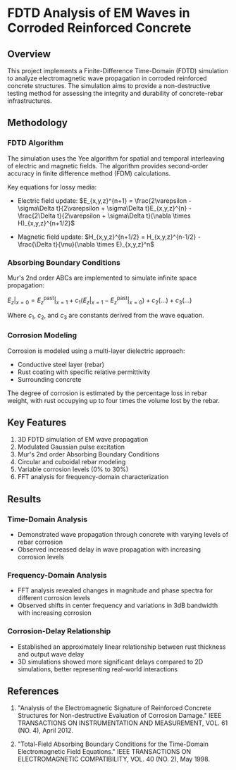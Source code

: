 # FDTD Analysis of EM Waves in Corroded Reinforced Concrete

## Overview

This project implements a Finite-Difference Time-Domain (FDTD) simulation to analyze electromagnetic wave propagation in corroded reinforced concrete structures. The simulation aims to provide a non-destructive testing method for assessing the integrity and durability of concrete-rebar infrastructures.

## Methodology

### FDTD Algorithm

The simulation uses the Yee algorithm for spatial and temporal interleaving of electric and magnetic fields. The algorithm provides second-order accuracy in finite difference method (FDM) calculations.

Key equations for lossy media:

- Electric field update:
  $E_{x,y,z}^{n+1} = \frac{2\varepsilon - \sigma\Delta t}{2\varepsilon + \sigma\Delta t}E_{x,y,z}^{n} - \frac{2\Delta t}{2\varepsilon + \sigma\Delta t}(\nabla \times H)_{x,y,z}^{n+1/2}$

- Magnetic field update:
  $H_{x,y,z}^{n+1/2} = H_{x,y,z}^{n-1/2} - \frac{\Delta t}{\mu}(\nabla \times E)_{x,y,z}^n$

### Absorbing Boundary Conditions

Mur's 2nd order ABCs are implemented to simulate infinite space propagation:

$E_z \vert_{x=0} = E_z^{\text{past}} \vert_{x=1} + c_1(E_z \vert_{x=1} - E_z^{\text{past}} \vert_{x=0}) + c_2(\ldots) + c_3(\ldots)$

Where $c_1$, $c_2$, and $c_3$ are constants derived from the wave equation.

### Corrosion Modeling

Corrosion is modeled using a multi-layer dielectric approach:
- Conductive steel layer (rebar)
- Rust coating with specific relative permittivity
- Surrounding concrete

The degree of corrosion is estimated by the percentage loss in rebar weight, with rust occupying up to four times the volume lost by the rebar.

## Key Features

1. 3D FDTD simulation of EM wave propagation
2. Modulated Gaussian pulse excitation
3. Mur's 2nd order Absorbing Boundary Conditions
4. Circular and cuboidal rebar modeling
5. Variable corrosion levels (0% to 30%)
6. FFT analysis for frequency-domain characterization

## Results

### Time-Domain Analysis

- Demonstrated wave propagation through concrete with varying levels of rebar corrosion
- Observed increased delay in wave propagation with increasing corrosion levels

### Frequency-Domain Analysis

- FFT analysis revealed changes in magnitude and phase spectra for different corrosion levels
- Observed shifts in center frequency and variations in 3dB bandwidth with increasing corrosion

### Corrosion-Delay Relationship

- Established an approximately linear relationship between rust thickness and output wave delay
- 3D simulations showed more significant delays compared to 2D simulations, better representing real-world interactions

## References

1. "Analysis of the Electromagnetic Signature of Reinforced Concrete Structures for Non-destructive Evaluation of Corrosion Damage." IEEE TRANSACTIONS ON INSTRUMENTATION AND MEASUREMENT, VOL. 61 (NO. 4), April 2012.

2. "Total-Field Absorbing Boundary Conditions for the Time-Domain Electromagnetic Field Equations." IEEE TRANSACTIONS ON ELECTROMAGNETIC COMPATIBILITY, VOL. 40 (NO. 2), May 1998.
